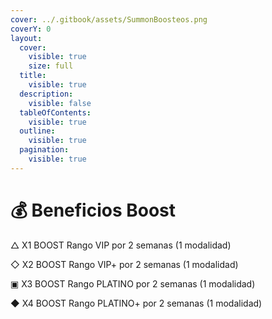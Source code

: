 ```yaml
---
cover: ../.gitbook/assets/SummonBoosteos.png
coverY: 0
layout:
  cover:
    visible: true
    size: full
  title:
    visible: true
  description:
    visible: false
  tableOfContents:
    visible: true
  outline:
    visible: true
  pagination:
    visible: true
---
```


# 💰 Beneficios Boost

△ X1 BOOST Rango VIP por 2 semanas (1 modalidad)

◇ X2 BOOST Rango VIP+ por 2 semanas (1 modalidad)

▣ X3 BOOST Rango PLATINO por 2 semanas (1 modalidad)

◆ X4 BOOST Rango PLATINO+ por 2 semanas (1 modalidad)
